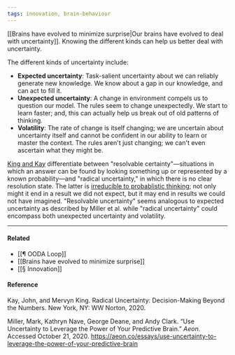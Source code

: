 ```yaml
---
tags: innovation, brain-behaviour
---
```


[[Brains have evolved to minimize surprise|Our brains have evolved to deal with uncertainty]].
Knowing the different kinds can help us better deal with uncertainty.

The different kinds of uncertainty include:

- **Expected uncertainty**: Task-salient uncertainty about we can reliably
  generate new knowledge. We know about a gap in our knowledge, and can act to
  fill it.
- **Unexpected uncertainty**: A change in environment compels us to question our
  model. The rules seem to change unexpectedly. We start to learn faster; and,
  this can actually help us break out of old patterns of thinking.
- **Volatility**: The rate of change is itself changing; we are uncertain about
  uncertainty itself and cannot be confident in our ability to learn or master
  the context. The rules aren't just changing; we can't even ascertain what they
  might be.

[King and Kay](https://publish.obsidian.md/mobydiction/notes/%E2%89%88+King+and+Kay+-+Radical+Uncertainty)
differentiate between "resolvable certainty"—situations in which an answer can
be found by looking something up or represented by a known probability—and
"radical uncertainty," in which there is no clear resolution state. The latter
is
[irreducible to probablistic thinking](https://publish.obsidian.md/mobydiction/notes/Situations+of+radical+uncertainty+cannot+be+resolved+through+probabilistic+thinking+alone);
not only might it end in a result we did not expect, but it may end in results
we could not have imagined. "Resolvable uncertainty" seems analogous to expected
uncertainty as described by Miller et al. while "radical uncertainty" could
encompass both unexpected uncertainty and volatility.

---

#### Related

- [[¶ OODA Loop]]
- [[Brains have evolved to minimize surprise]]
- [[§ Innovation]]

#### Reference

Kay, John, and Mervyn King. Radical Uncertainty: Decision-Making Beyond the
Numbers. New York, NY: WW Norton, 2020.

Miller, Mark, Kathryn Nave, George Deane, and Andy Clark. “Use Uncertainty to
Leverage the Power of Your Predictive Brain.” _Aeon_. Accessed October 21, 2020.
https://aeon.co/essays/use-uncertainty-to-leverage-the-power-of-your-predictive-brain
